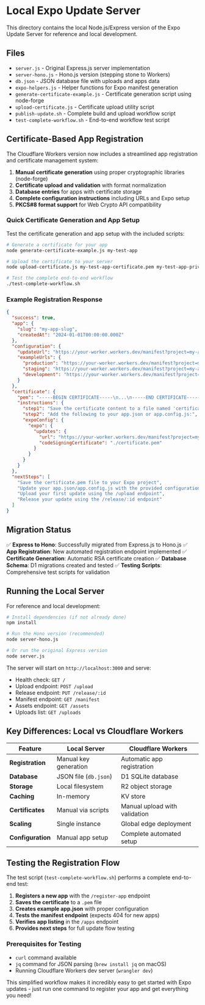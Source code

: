 # Local Expo Update Server

This directory contains the local Node.js/Express version of the Expo Update Server for reference and local development.

## Files

- `server.js` - Original Express.js server implementation
- `server-hono.js` - Hono.js version (stepping stone to Workers)
- `db.json` - JSON database file with uploads and apps data
- `expo-helpers.js` - Helper functions for Expo manifest generation
- `generate-certificate-example.js` - Certificate generation script using node-forge
- `upload-certificate.js` - Certificate upload utility script
- `publish-update.sh` - Complete build and upload workflow script
- `test-complete-workflow.sh` - End-to-end workflow test script

## Certificate-Based App Registration

The Cloudflare Workers version now includes a streamlined app registration and certificate management system:

1. **Manual certificate generation** using proper cryptographic libraries (node-forge)
2. **Certificate upload and validation** with format normalization
3. **Database entries** for apps with certificate storage
4. **Complete configuration instructions** including URLs and Expo setup
5. **PKCS#8 format support** for Web Crypto API compatibility

### Quick Certificate Generation and App Setup

Test the certificate generation and app setup with the included scripts:

```bash
# Generate a certificate for your app
node generate-certificate-example.js my-test-app

# Upload the certificate to your server
node upload-certificate.js my-test-app-certificate.pem my-test-app-private-key.pem https://your-worker.workers.dev my-test-app

# Test the complete end-to-end workflow
./test-complete-workflow.sh
```

### Example Registration Response

```json
{
  "success": true,
  "app": {
    "slug": "my-app-slug",
    "createdAt": "2024-01-01T00:00:00.000Z"
  },
  "configuration": {
    "updateUrl": "https://your-worker.workers.dev/manifest?project=my-app-slug&channel=production",
    "exampleUrls": {
      "production": "https://your-worker.workers.dev/manifest?project=my-app-slug&channel=production",
      "staging": "https://your-worker.workers.dev/manifest?project=my-app-slug&channel=staging",
      "development": "https://your-worker.workers.dev/manifest?project=my-app-slug&channel=development"
    }
  },
  "certificate": {
    "pem": "-----BEGIN CERTIFICATE-----\n...\n-----END CERTIFICATE-----",
    "instructions": {
      "step1": "Save the certificate content to a file named 'certificate.pem' in your Expo project root",
      "step2": "Add the following to your app.json or app.config.js:",
      "expoConfig": {
        "expo": {
          "updates": {
            "url": "https://your-worker.workers.dev/manifest?project=my-app-slug&channel=production",
            "codeSigningCertificate": "./certificate.pem"
          }
        }
      }
    }
  },
  "nextSteps": [
    "Save the certificate.pem file to your Expo project",
    "Update your app.json/app.config.js with the provided configuration",
    "Upload your first update using the /upload endpoint",
    "Release your update using the /release/:id endpoint"
  ]
}
```

## Migration Status

✅ **Express to Hono**: Successfully migrated from Express.js to Hono.js
✅ **App Registration**: New automated registration endpoint implemented
✅ **Certificate Generation**: Automatic RSA certificate creation
✅ **Database Schema**: D1 migrations created and tested
✅ **Testing Scripts**: Comprehensive test scripts for validation

## Running the Local Server

For reference and local development:

```bash
# Install dependencies (if not already done)
npm install

# Run the Hono version (recommended)
node server-hono.js

# Or run the original Express version
node server.js
```

The server will start on `http://localhost:3000` and serve:

- Health check: `GET /`
- Upload endpoint: `POST /upload`
- Release endpoint: `PUT /release/:id`
- Manifest endpoint: `GET /manifest`
- Assets endpoint: `GET /assets`
- Uploads list: `GET /uploads`

## Key Differences: Local vs Cloudflare Workers

| Feature           | Local Server          | Cloudflare Workers            |
| ----------------- | --------------------- | ----------------------------- |
| **Registration**  | Manual key generation | Automatic app registration    |
| **Database**      | JSON file (`db.json`) | D1 SQLite database            |
| **Storage**       | Local filesystem      | R2 object storage             |
| **Caching**       | In-memory             | KV store                      |
| **Certificates**  | Manual via scripts    | Manual upload with validation |
| **Scaling**       | Single instance       | Global edge deployment        |
| **Configuration** | Manual app setup      | Complete automated setup      |

## Testing the Registration Flow

The test script (`test-complete-workflow.sh`) performs a complete end-to-end test:

1. **Registers a new app** with the `/register-app` endpoint
2. **Saves the certificate** to a `.pem` file
3. **Creates example app.json** with proper configuration
4. **Tests the manifest endpoint** (expects 404 for new apps)
5. **Verifies app listing** in the `/apps` endpoint
6. **Provides next steps** for full update flow testing

### Prerequisites for Testing

- `curl` command available
- `jq` command for JSON parsing (`brew install jq` on macOS)
- Running Cloudflare Workers dev server (`wrangler dev`)

This simplified workflow makes it incredibly easy to get started with Expo updates - just run one command to register your app and get everything you need!
